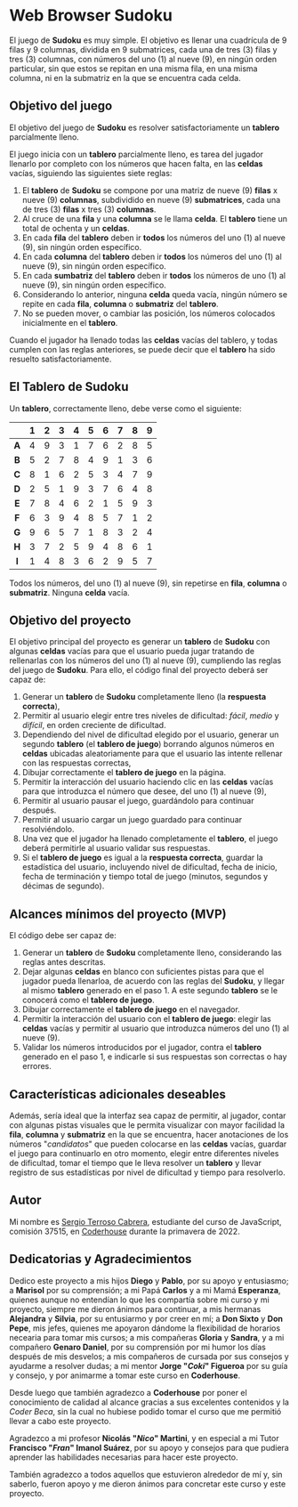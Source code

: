 # Web Browser Sudoku

El juego de **Sudoku** es muy simple. El objetivo es llenar una cuadrícula de 9
filas y 9 columnas, dividida en 9 submatrices, cada una de tres (3) filas y tres
(3) columnas, con números del uno (1) al nueve (9), en ningún orden particular, sin
que estos se repitan en una misma fila, en una misma columna, ni en la submatriz en
la que se encuentra cada celda.

## Objetivo del juego

El objetivo del juego de **Sudoku** es resolver satisfactoriamente un **tablero**
parcialmente lleno.

El juego inicia con un **tablero** parcialmente lleno, es tarea del jugador llenarlo por
completo con los números que hacen falta, en las **celdas** vacías, siguiendo las siguientes
siete reglas:

1. El **tablero** de **Sudoku** se compone por una matriz de nueve (9) **filas** x nueve
(9) **columnas**, subdividido en nueve (9) **submatrices**, cada una de tres (3) **filas** x
tres (3) **columnas**.
2. Al cruce de una **fila** y una **columna** se le llama **celda**. El **tablero** tiene
un total de ochenta y un **celdas**.
3. En cada **fila** del **tablero** deben ir **todos** los números del uno (1) al nueve
(9), sin ningún orden específico.
4. En cada **columna** del **tablero** deben ir **todos** los números del uno (1) al nueve
(9), sin ningún orden específico.
5. En cada **sumbatriz** del **tablero** deben ir **todos** los números de uno (1) al nueve
(9), sin ningún orden específico.
6. Considerando lo anterior, ninguna **celda** queda vacía, ningún número se repite en
cada **fila**, **columna** o **submatriz** del **tablero**.
7. No se pueden mover, o cambiar las posición, los números colocados inicialmente en
el **tablero**.

Cuando el jugador ha llenado todas las **celdas** vacías del tablero, y todas cumplen con
las reglas anteriores, se puede decir que el **tablero** ha sido resuelto satisfactoriamente.

## El Tablero de Sudoku

Un **tablero**, correctamente lleno, debe verse como el siguiente:

|     |  1  |  2  |  3  |  4  |  5  |  6  |  7  |  8  |  9  |
|:---:|:---:|:---:|:---:|:---:|:---:|:---:|:---:|:---:|:---:|
|**A**|  4  |  9  |  3  |  1  |  7  |  6  |  2  |  8  |  5  |
|**B**|  5  |  2  |  7  |  8  |  4  |  9  |  1  |  3  |  6  |
|**C**|  8  |  1  |  6  |  2  |  5  |  3  |  4  |  7  |  9  |
|**D**|  2  |  5  |  1  |  9  |  3  |  7  |  6  |  4  |  8  |
|**E**|  7  |  8  |  4  |  6  |  2  |  1  |  5  |  9  |  3  |
|**F**|  6  |  3  |  9  |  4  |  8  |  5  |  7  |  1  |  2  |
|**G**|  9  |  6  |  5  |  7  |  1  |  8  |  3  |  2  |  4  |
|**H**|  3  |  7  |  2  |  5  |  9  |  4  |  8  |  6  |  1  |
|**I**|  1  |  4  |  8  |  3  |  6  |  2  |  9  |  5  |  7  |

 Todos los números, del uno (1) al nueve (9), sin repetirse en **fila**, **columna** o
 **submatriz**. Ninguna **celda** vacía.

## Objetivo del proyecto

El objetivo principal del proyecto es generar un **tablero** de **Sudoku** con algunas
**celdas** vacías para que el usuario pueda jugar tratando de rellenarlas con los números
del uno (1) al nueve (9), cumpliendo las reglas del juego de **Sudoku**. Para ello, el
código final del proyecto deberá ser capaz de:

1. Generar un **tablero** de **Sudoku** completamente lleno (la **respuesta correcta**),
2. Permitir al usuario elegir entre tres niveles de dificultad: *fácil*, *medio* y
*difícil*, en orden creciente de dificultad.
3. Dependiendo del nivel de dificultad elegido por el usuario, generar un segundo
**tablero** (el **tablero de juego**) borrando algunos números en **celdas** ubicadas
aleatoriamente para que el usuario las intente rellenar con las respuestas correctas,
4. Dibujar correctamente el **tablero de juego** en la página.
5. Permitir la interacción del usuario haciendo clic en las **celdas** vacías para que
introduzca el número que desee, del uno (1) al nueve (9),
6. Permitir al usuario pausar el juego, guardándolo para continuar después.
7. Permitir al usuario cargar un juego guardado para continuar resolviéndolo.
8. Una vez que el jugador ha llenado completamente el **tablero**, el juego deberá
permitirle al usuario validar sus respuestas.
9. Si el **tablero de juego** es igual a la **respuesta correcta**, guardar la estadística
del usuario, incluyendo nivel de dificultad, fecha de inicio, fecha de terminación y tiempo
total de juego (minutos, segundos y décimas de segundo).

## Alcances mínimos del proyecto (MVP)

El código debe ser capaz de:

1. Generar un **tablero** de **Sudoku** completamente lleno, considerando las reglas antes
descritas.
2. Dejar algunas **celdas** en blanco con suficientes pistas para que el jugador
pueda llenarloa, de acuerdo con las reglas del **Sudoku**, y llegar al mismo
**tablero** generado en el paso 1. A este segundo **tablero** se le conocerá como el
**tablero de juego**.
3. Dibujar correctamente el **tablero de juego** en el navegador.
4. Permitir la interacción del usuario con el **tablero de juego**: elegir las **celdas**
vacías y permitir al usuario que introduzca números del uno (1) al nueve (9).
5. Validar los números introducidos por el jugador, contra el **tablero** generado en el
paso 1, e indicarle si sus respuestas son correctas o hay errores.

## Características adicionales deseables

Además, sería ideal que la interfaz sea capaz de permitir, al jugador, contar con
algunas pistas visuales que le permita visualizar con mayor facilidad la **fila**,
**columna** y **submatriz** en la que se encuentra, hacer anotaciones de los números
"*candidatos*" que pueden colocarse en las **celdas** vacías, guardar el juego para
continuarlo en otro momento, elegir entre diferentes niveles de dificultad, tomar
el tiempo que le lleva resolver un **tablero** y llevar registro de sus estadísticas
por nivel de dificultad y tiempo para resolverlo.

## Autor

Mi nombre es [Sergio Terroso Cabrera](mailto:sergio.terroso@gmail.com), estudiante
del curso de JavaScript, comisión 37515, en [Coderhouse](https://www.coderhouse.com.mx/)
durante la primavera de 2022.

## Dedicatorias y Agradecimientos

Dedico este proyecto a mis hijos **Diego** y **Pablo**, por su apoyo y entusiasmo;
a **Marisol** por su comprensión; a mi Papá **Carlos** y a mi Mamá **Esperanza**,
quienes aunque no entendían lo que les compartía sobre mi curso y mi proyecto,
siempre me dieron ánimos para continuar, a mis hermanas **Alejandra** y **Silvia**,
por su entusiarmo y por creer en mí; a **Don Sixto** y **Don Pepe**, mis jefes, quienes
me apoyaron dándome la flexibilidad de horarios necearia para tomar mis cursos; a mis
compañeras **Gloria** y **Sandra**, y a mi compañero **Genaro Daniel**, por su comprensión
por mi humor los días después de mis desvelos; a mis compañeros de cursada por sus consejos
y ayudarme a resolver dudas; a mi mentor **Jorge "*Coki*" Figueroa** por su guía y consejo,
y por animarme a tomar este curso en **Coderhouse**.

Desde luego que también agradezco a **Coderhouse** por poner el conocimiento de calidad al
alcance gracias a sus excelentes contenidos y la *Coder Beca*, sin la cual no hubiese podido
tomar el curso que me permitió llevar a cabo este proyecto.

Agradezco a mi profesor **Nicolás "*Nico*" Martini**, y en especial a mi Tutor
**Francisco "*Fran*" Imanol Suárez**, por su apoyo y consejos para que pudiera aprender las
habilidades necesarias para hacer este proyecto.

También agradezco a todos aquellos que estuvieron alrededor de mí y, sin saberlo, fueron
apoyo y me dieron ánimos para concretar este curso y este proyecto.
